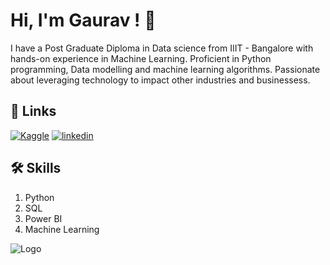 
# Hi, I'm Gaurav ! 👋





I have a Post Graduate Diploma in Data science from IIIT - Bangalore with hands-on experience in Machine Learning. Proficient in Python programming, Data modelling and machine learning algorithms. Passionate about leveraging technology to impact other industries and businessess. 






## 🔗 Links
[![Kaggle](https://img.shields.io/badge/Kaggle-035a7d?style=for-the-badge&logo=kaggle&logoColor=white)](https://www.kaggle.com/gauravmalik26/)
[![linkedin](https://img.shields.io/badge/linkedin-0A66C2?style=for-the-badge&logo=linkedin&logoColor=white)](https://www.linkedin.com/in/gaurav-malik-052a4a149/)



## 🛠 Skills
1. Python
2. SQL
3. Power BI
4. Machine Learning 





![Logo](https://github-readme-stats.vercel.app/api?username=gauravexp261&&show_icons=true&title_color=ffffff&icon_color=bb2acf&text_color=daf7dc&bg_color=151515)

